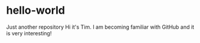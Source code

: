# hello-world
Just another repository
Hi it's Tim.  I am becoming familiar with GitHub and it is very interesting!
